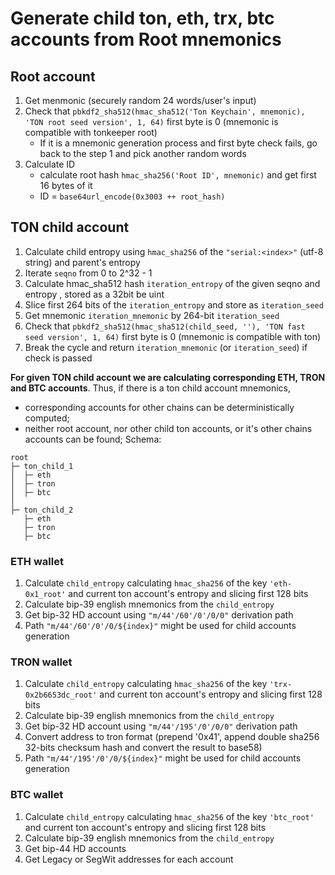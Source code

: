 # Generate child ton, eth, trx, btc accounts from Root mnemonics

## Root account
1. Get menmonic (securely random 24 words/user's input)
2. Check that `pbkdf2_sha512(hmac_sha512('Ton Keychain', mnemonic), 'TON root seed version', 1, 64)` first byte is 0 (mnemonic is compatible with tonkeeper root)
    - If it is a mnemonic generation process and first byte check fails, go back to the step 1 and pick another random words
3. Calculate ID  
   - calculate root hash `hmac_sha256('Root ID', mnemonic)` and get first 16 bytes of it
   - ID = `base64url_encode(0x3003 ++ root_hash)`

## TON child account
1. Calculate child entropy using `hmac_sha256` of the `"serial:<index>"` (utf-8 string) and parent's entropy
2. Iterate `seqno` from 0 to 2^32 - 1
3. Calculate hmac_sha512 hash `iteration_entropy` of the given seqno and entropy , stored as a 32bit be uint
4. Slice first 264 bits of the `iteration_entropy` and store as `iteration_seed`
5. Get mnemonic `iteration_mnemonic` by 264-bit `iteration_seed`
6. Check that `pbkdf2_sha512(hmac_sha512(child_seed, ''), 'TON fast seed version', 1, 64)` first byte is 0 (mnemonic is compatible with ton)
7. Break the cycle and return `iteration_mnemonic` (or `iteration_seed`) if check is passed


**For given TON child account we are calculating corresponding ETH, TRON and BTC accounts**. Thus, if there is a ton child account mnemonics,
- corresponding accounts for other chains can be deterministically computed;
- neither root account, nor other child ton accounts, or it's other chains accounts can be found; 
Schema:
```
root
├─ ton_child_1
│  ├─ eth
│  ├─ tron
│  ├─ btc
│
├─ ton_child_2
   ├─ eth
   ├─ tron
   ├─ btc

```

### ETH wallet
1. Calculate `child_entropy` calculating `hmac_sha256` of the key `'eth-0x1_root'` and current ton account's entropy and slicing first 128 bits
2. Calculate bip-39 english mnemonics from the `child_entropy`
3. Get bip-32 HD account using `"m/44'/60'/0'/0/0"` derivation path
4. Path `"m/44'/60'/0'/0/${index}"` might be used for child accounts generation

### TRON wallet
1. Calculate `child_entropy` calculating `hmac_sha256` of the key `'trx-0x2b6653dc_root'` and current ton account's entropy and slicing first 128 bits
2. Calculate bip-39 english mnemonics from the `child_entropy`
3. Get bip-32 HD account using `"m/44'/195'/0'/0/0"` derivation path
4. Convert address to tron format (prepend '0x41', append double sha256 32-bits checksum hash and convert the result to base58)
5. Path `"m/44'/195'/0'/0/${index}"` might be used for child accounts generation

### BTC wallet
1. Calculate `child_entropy` calculating `hmac_sha256` of the key `'btc_root'` and current ton account's entropy and slicing first 128 bits
2. Calculate bip-39 english mnemonics from the `child_entropy`
3. Get bip-44 HD accounts
4. Get Legacy or SegWit addresses for each account 
